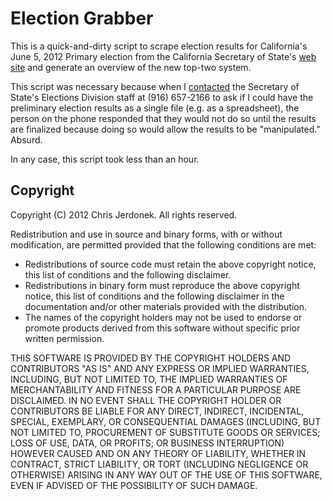 Election Grabber
================

This is a quick-and-dirty script to scrape election results for California's
June 5, 2012 Primary election from the California Secretary of State's
[web site](http://vote.sos.ca.gov/) and generate an overview of the new
top-two system.

This script was necessary because when I [contacted](http://vote.sos.ca.gov/contact/)
the Secretary of State's Elections Division staff at (916) 657-2166 to ask
if I could have the preliminary election results as a single file (e.g.
as a spreadsheet), the person on the phone responded that they would not
do so until the results are finalized because doing so would allow the
results to be "manipulated."  Absurd.

In any case, this script took less than an hour.


Copyright
---------

Copyright (C) 2012 Chris Jerdonek.  All rights reserved.

Redistribution and use in source and binary forms, with or without
modification, are permitted provided that the following conditions are met:

* Redistributions of source code must retain the above copyright notice,
  this list of conditions and the following disclaimer.
* Redistributions in binary form must reproduce the above copyright notice,
  this list of conditions and the following disclaimer in the documentation
  and/or other materials provided with the distribution.
* The names of the copyright holders may not be used to endorse or promote
  products derived from this software without specific prior written
  permission.

THIS SOFTWARE IS PROVIDED BY THE COPYRIGHT HOLDERS AND CONTRIBUTORS "AS IS"
AND ANY EXPRESS OR IMPLIED WARRANTIES, INCLUDING, BUT NOT LIMITED TO, THE
IMPLIED WARRANTIES OF MERCHANTABILITY AND FITNESS FOR A PARTICULAR PURPOSE
ARE DISCLAIMED.  IN NO EVENT SHALL THE COPYRIGHT HOLDER OR CONTRIBUTORS BE
LIABLE FOR ANY DIRECT, INDIRECT, INCIDENTAL, SPECIAL, EXEMPLARY, OR
CONSEQUENTIAL DAMAGES (INCLUDING, BUT NOT LIMITED TO, PROCUREMENT OF
SUBSTITUTE GOODS OR SERVICES; LOSS OF USE, DATA, OR PROFITS; OR BUSINESS
INTERRUPTION) HOWEVER CAUSED AND ON ANY THEORY OF LIABILITY, WHETHER IN
CONTRACT, STRICT LIABILITY, OR TORT (INCLUDING NEGLIGENCE OR OTHERWISE)
ARISING IN ANY WAY OUT OF THE USE OF THIS SOFTWARE, EVEN IF ADVISED OF THE
POSSIBILITY OF SUCH DAMAGE.
